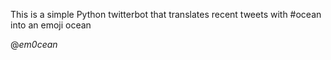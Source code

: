 This is a simple Python twitterbot that translates recent tweets with #ocean into an emoji ocean

@_em0cean_

